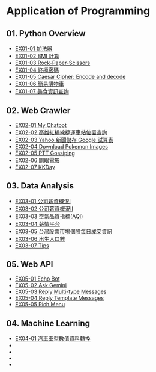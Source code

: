 # Application of Programming

## 01. Python Overview
- [EX01-01 加法器](EX01_01_加法器.ipynb)
- [EX01-02 BMI 計算](EX01_02_BMI計算.ipynb)
- [EX01-03 Rock-Paper-Scissors](EX01_03_Rock_Paper_Scissors.ipynb)
- [EX01-04 終極密碼](EX01_04_終極密碼.ipynb)
- [EX01-05 Caesar Cipher: Encode and decode](EX01_05_CaesarCipher_Encode_and_decode.ipynb)
- [EX01-06 簡易購物車](EX01_06_簡易購物車.ipynb)
- [EX01-07 美食資訊查詢](EX01_07_美食資訊查詢.ipynb)

## 02. Web Crawler
- [EX02-01 My Chatbot](EX02_01_My_Chatbot.ipynb)
- [EX02-02 高雄紅橘線捷運車站位置查詢](EX02_02_高雄紅橘線捷運車站位置查詢.ipynb)
- [EX02-03 Yahoo 新聞儲存 Google 試算表](EX02_03_Yahoo_新聞儲存_Google_試算表.ipynb)
- [EX02-04 Download Pokemon Images](EX02_04_Download_Pokemon_Images.ipynb)
- [EX02-05 PTT Gossiping](EX02_05_PTT_Gossiping.ipynb)
- [EX02-06 開眼電影](EX02_06_開眼電影.ipynb)
- [EX02-07 KKDay](EX02_07_KKDay.ipynb)

## 03. Data Analysis
- [EX03-01 公司薪資概況Ⅰ](EX03_01_公司薪資概況Ⅰ.ipynb)
- [EX03-02 公司薪資概況Ⅱ](EX03_02_公司薪資概況Ⅱ.ipynb)
- [EX03-03 空氣品質指標(AQI)](EX03_03_空氣品質指標(AQI).ipynb)
- [EX03-04 薪情平台](EX03_04_薪情平台.ipynb)
- [EX03-05 台灣股票市場個股每日成交資訊](EX03_05_台灣股票市場個股每日成交資訊.ipynb)
- [EX03-06 出生人口數](EX03_06_出生人口數.ipynb)
- [EX03-07 Tips](EX03_07_Tips.ipynb)

## 05. Web API
- [EX05-01 Echo Bot](EX05_01_Echo_Bot.ipynb)
- [EX05-02 Ask Gemini](EX05_02_Ask_Gemini.ipynb)
- [EX05-03 Reply Multi-type Messages](EX05_03_Reply_Multi_type_Messages.ipynb)
- [EX05-04 Reply Template Messages](EX05_04_Reply_Template_Messages.ipynb)
- [EX05-05 Rich Menu]()

## 04. Machine Learning
- [EX04-01 汽車車型數值資料轉換](EX04_01_汽車車型數值資料轉換.ipynb)
- []()
- []()
- []()
- []()
